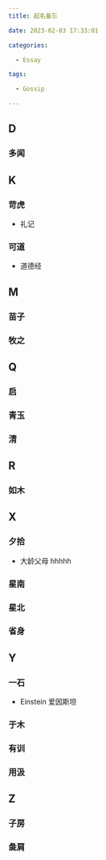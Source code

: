 ```yaml
---
title: 起名备忘

date: 2023-02-03 17:33:01

categories:

  - Essay

tags:

  - Gossip

---
```


## D

### 多闻

## K

### 苛虎

- 礼记

### 可道

- 道德经

## M

### 苗子

### 牧之

## Q

### 启

### 青玉

### 清

## R

### 如木

## X

### 夕拾

- 大龄父母 hhhhh

### 星南

### 星北

### 省身

## Y

### 一石

- Einstein 爱因斯坦

### 于木

### 有训

### 用汲

## Z

### 子房

### 彘肩


